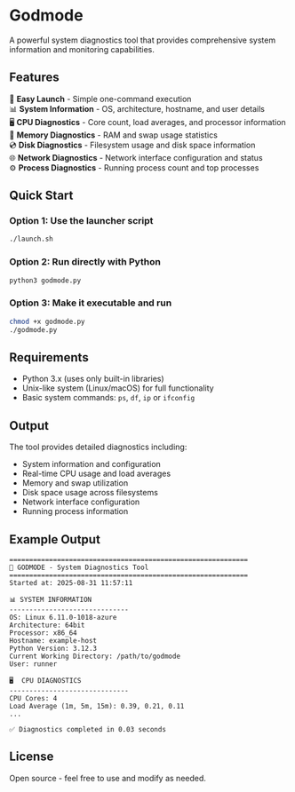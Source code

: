 # Godmode

A powerful system diagnostics tool that provides comprehensive system information and monitoring capabilities.

## Features

🚀 **Easy Launch** - Simple one-command execution  
📊 **System Information** - OS, architecture, hostname, and user details  
🖥️ **CPU Diagnostics** - Core count, load averages, and processor information  
💾 **Memory Diagnostics** - RAM and swap usage statistics  
💿 **Disk Diagnostics** - Filesystem usage and disk space information  
🌐 **Network Diagnostics** - Network interface configuration and status  
⚙️ **Process Diagnostics** - Running process count and top processes  

## Quick Start

### Option 1: Use the launcher script
```bash
./launch.sh
```

### Option 2: Run directly with Python
```bash
python3 godmode.py
```

### Option 3: Make it executable and run
```bash
chmod +x godmode.py
./godmode.py
```

## Requirements

- Python 3.x (uses only built-in libraries)
- Unix-like system (Linux/macOS) for full functionality
- Basic system commands: `ps`, `df`, `ip` or `ifconfig`

## Output

The tool provides detailed diagnostics including:
- System information and configuration
- Real-time CPU usage and load averages
- Memory and swap utilization
- Disk space usage across filesystems
- Network interface configuration
- Running process information

## Example Output

```
============================================================
🚀 GODMODE - System Diagnostics Tool
============================================================
Started at: 2025-08-31 11:57:11

📊 SYSTEM INFORMATION
------------------------------
OS: Linux 6.11.0-1018-azure
Architecture: 64bit
Processor: x86_64
Hostname: example-host
Python Version: 3.12.3
Current Working Directory: /path/to/godmode
User: runner

🖥️  CPU DIAGNOSTICS
------------------------------
CPU Cores: 4
Load Average (1m, 5m, 15m): 0.39, 0.21, 0.11
...

✅ Diagnostics completed in 0.03 seconds
```

## License

Open source - feel free to use and modify as needed.